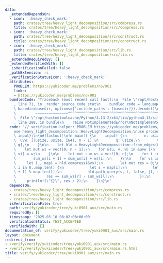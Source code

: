 ```yaml
---
data:
  _extendedDependsOn:
  - icon: ':heavy_check_mark:'
    path: crates/tree/heavy_light_decomposition/src/compress.rs
    title: crates/tree/heavy_light_decomposition/src/compress.rs
  - icon: ':heavy_check_mark:'
    path: crates/tree/heavy_light_decomposition/src/construct.rs
    title: crates/tree/heavy_light_decomposition/src/construct.rs
  - icon: ':heavy_check_mark:'
    path: crates/tree/heavy_light_decomposition/src/lib.rs
    title: crates/tree/heavy_light_decomposition/src/lib.rs
  _extendedRequiredBy: []
  _extendedVerifiedWith: []
  _isVerificationFailed: false
  _pathExtension: rs
  _verificationStatusIcon: ':heavy_check_mark:'
  attributes:
    PROBLEM: https://yukicoder.me/problems/no/901
    links:
    - https://yukicoder.me/problems/no/901
  bundledCode: "Traceback (most recent call last):\n  File \"/opt/hostedtoolcache/Python/3.13.2/x64/lib/python3.13/site-packages/onlinejudge_verify/documentation/build.py\"\
    , line 71, in _render_source_code_stat\n    bundled_code = language.bundle(stat.path,\
    \ basedir=basedir, options={'include_paths': [basedir]}).decode()\n          \
    \         ~~~~~~~~~~~~~~~^^^^^^^^^^^^^^^^^^^^^^^^^^^^^^^^^^^^^^^^^^^^^^^^^^^^^^^^^^^^^^^^^^\n\
    \  File \"/opt/hostedtoolcache/Python/3.13.2/x64/lib/python3.13/site-packages/onlinejudge_verify/languages/rust.py\"\
    , line 288, in bundle\n    raise NotImplementedError\nNotImplementedError\n"
  code: "// verification-helper: PROBLEM https://yukicoder.me/problems/no/901\n\n\
    use heavy_light_decomposition::HeavyLightDecomposition;\nuse proconio::{fastout,\
    \ input};\n\n#[fastout]\nfn main() {\n    input! {\n        n: usize,\n      \
    \  uvw: [(usize, usize, i64); n - 1],\n        q: usize,\n        vs: [[usize];\
    \ q],\n    }\n\n    let hld = HeavyLightDecomposition::from_edges(&uvw, 0);\n\
    \    let mut ws = vec![0; n - 1];\n    for &(u, v, w) in &uvw {\n        ws[hld.edge_index(u,\
    \ v)] = w;\n    }\n\n    let mut sum_ws = vec![0; n];\n    for i in 0..n - 1 {\n\
    \        sum_ws[i + 1] = sum_ws[i] + ws[i];\n    }\n\n    for vs in vs {\n   \
    \     let (_, map) = hld.compress(&vs);\n        let mut res = 0;\n        for\
    \ i in 0..map.len() {\n            let s = map[i];\n            let t = map[(i\
    \ + 1) % map.len()];\n            hld.path_query(s, t, false, |l, r, _| {\n  \
    \              res += sum_ws[r] - sum_ws[l];\n            });\n        }\n   \
    \     println!(\"{}\", res / 2);\n    }\n}\n"
  dependsOn:
  - crates/tree/heavy_light_decomposition/src/compress.rs
  - crates/tree/heavy_light_decomposition/src/construct.rs
  - crates/tree/heavy_light_decomposition/src/lib.rs
  isVerificationFile: true
  path: verify/yukicoder/tree/yuki0901_aux/src/main.rs
  requiredBy: []
  timestamp: '2025-03-10 08:02:08+00:00'
  verificationStatus: TEST_ACCEPTED
  verifiedWith: []
documentation_of: verify/yukicoder/tree/yuki0901_aux/src/main.rs
layout: document
redirect_from:
- /verify/verify/yukicoder/tree/yuki0901_aux/src/main.rs
- /verify/verify/yukicoder/tree/yuki0901_aux/src/main.rs.html
title: verify/yukicoder/tree/yuki0901_aux/src/main.rs
---
```

